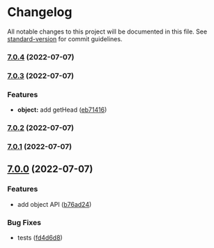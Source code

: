 # Changelog

All notable changes to this project will be documented in this file. See [standard-version](https://github.com/conventional-changelog/standard-version) for commit guidelines.

### [7.0.4](https://github.com/warehouseai/warehouse.ai-api-client/compare/7.0.3...7.0.4) (2022-07-07)

### [7.0.3](https://github.com/warehouseai/warehouse.ai-api-client/compare/7.0.2...7.0.3) (2022-07-07)


### Features

* **object:** add getHead ([eb71416](https://github.com/warehouseai/warehouse.ai-api-client/commit/eb71416034b8dfb93cce9c345bfdaba0e3b5aac8))

### [7.0.2](https://github.com/warehouseai/warehouse.ai-api-client/compare/7.0.1...7.0.2) (2022-07-07)

### [7.0.1](https://github.com/warehouseai/warehouse.ai-api-client/compare/7.0.0...7.0.1) (2022-07-07)

## [7.0.0](https://github.com/warehouseai/warehouse.ai-api-client/compare/6.1.0...7.0.0) (2022-07-07)


### Features

* add object API ([b76ad24](https://github.com/warehouseai/warehouse.ai-api-client/commit/b76ad24c4b9b909a476985755a0ce55a3760b15d))


### Bug Fixes

* tests ([fd4d6d8](https://github.com/warehouseai/warehouse.ai-api-client/commit/fd4d6d87c3c658587a8d1ff9601957b81ec0952c))
